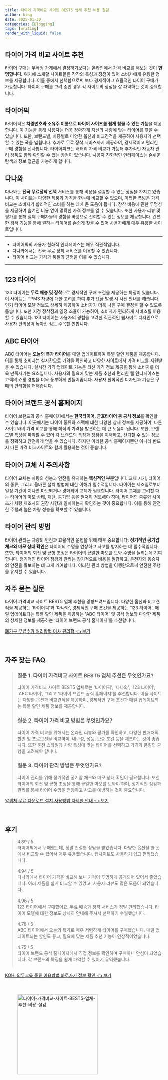 ```yaml
---
title: 타이어 가격비교 사이트 BEST5 업체 추천 비용 절감
author: bing
date: 2025-01-30
categories: [Blogging]
tags: [writing]
render_with_liquid: false
---
```



<h2 id='타이어가격비교사이트추천'>타이어 가격 비교 사이트 추천</h2>

<p>타이어 구매는 무작정 가게에서 결정하기보다는 온라인에서 가격 비교를 해보는 것이 <b>현명합니다.</b> 여기에 소개할 사이트들은 각각의 특성과 장점이 있어 소비자에게 유용한 정보를 제공합니다. 이들 중에서 선택함으로써 보다 경제적이고 효율적인 타이어 구매가 가능합니다. 타이어 구매를 고려 중인 경우 각 사이트의 장점을 잘 파악하는 것이 중요합니다.</p>

<h2 id='타이어픽'>타이어픽</h2>

<p>타이어픽은 <b>차량번호와 소유주 이름으로 타이어 사이즈를 쉽게 찾을 수 있는 기능</b>을 제공합니다. 이 기능을 통해 사용자는 더욱 정확하게 자신의 차량에 맞는 타이어를 찾을 수 있습니다. 또한, 브랜드별, 차종별로 다양한 옵션과 비교견적을 제공하여 사용자가 선택할 수 있는 폭을 넓힙니다. 추가로 무료 장착 서비스까지 제공하여, 경제적이고 편리한 구매 경험을 선사합니다. 타이어피크는 배터리 가격 비교가 가능해 추가적인 자동차 관리 상품도 함께 확인할 수 있는 장점이 있습니다. 사용자 친화적인 인터페이스는 손쉬운 탐색과 정보 접근을 가능하게 합니다.</p>

<h2 id='다나와'>다나와</h2>

<p>다나와는 <b>전국 무료장착 선택</b> 서비스를 통해 비용을 절감할 수 있는 장점을 가지고 있습니다. 이 사이트는 다양한 제품과 가격을 한눈에 비교할 수 있으며, 이러한 폭넓은 가격 비교는 소비자가 합리적인 소비를 하는 데에 큰 도움이 됩니다. 장착 비용에 관한 투명성을 제공하여 숨겨진 비용 없이 명확한 가격 정보를 알 수 있습니다. 또한 사용자 리뷰 및 평가를 통해 실제 구매자들의 경험을 바탕으로 신뢰할 수 있는 정보를 제공합니다. 간편한 검색 기능을 통해 원하는 타이어를 손쉽게 찾을 수 있어 사용자에게 매우 유용한 사이트입니다.</p>

<hr />

<ul>
    <li>타이어픽의 사용자 친화적 인터페이스는 매우 직관적입니다.</li>
    <li>다나와에서는 전국 무료 장착 서비스를 이용할 수 있습니다.</li>
    <li>타이어 비교는 가격과 품질의 균형을 이룰 수 있습니다.</li>
</ul>

<hr />

<h2 id='123타이어'>123 타이어</h2>

<p>123 타이어는 <b>무료 배송 및 장착</b>으로 경제적인 구매 조건을 제공하는 특징이 있습니다. 이 사이트는 TPMS 차량에 대한 고려를 하여 추가 요금 발생 시 사전 안내를 해줍니다. 인기 타이어 모델 정보도 상세히 제공하여 소비자가 더욱 나은 구매 결정을 할 수 있도록 돕습니다. 또한 지정 장착점과 일정 조율이 가능하여, 소비자가 편리하게 서비스를 이용할 수 있습니다. 123 타이어는 사용자의 경험을 고려한 직관적인 웹사이트 디자인으로 사용자 편의성이 높아진 점도 주목할 만합니다.</p>

<h2 id='ABC타이어'>ABC 타이어</h2>

<p>ABC 타이어는 <b>오늘의 특가 타이어</b>를 매일 업데이트하여 특별 할인 제품을 제공합니다. 이를 통해 소비자는 실시간으로 가격을 확인하고 다양한 사이트에서 가격 비교를 지원받을 수 있습니다. 실시간 가격 업데이트 기능은 최신 가격 정보 제공을 통해 소비자를 더욱 만족시키는 요소입니다. 사용자의 필요에 맞는 제품 추천과 편리한 웹 인터페이스는 고객의 쇼핑 경험을 더욱 풍부하게 만들어줍니다. 사용자 친화적인 디자인과 기능은 구매의 편리함을 더해줍니다.</p>

<h2 id='타이어브랜드공식홈페이지'>타이어 브랜드 공식 홈페이지</h2>

<p>타이어 브랜드의 공식 홈페이지에서는 <b>한국타이어, 금호타이어 등 공식 정보</b>를 확인할 수 있습니다. 이곳에서는 타이어 종류와 스펙에 대한 다양한 상세 정보를 제공하여, 다른 사이트와의 가격 비교를 통해 최적의 가격을 발견하는 데 큰 도움이 됩니다. 또한, 브랜드별 특성을 파악할 수 있어 각 브랜드의 특징과 장점을 이해하고, 신뢰할 수 있는 정보를 정확하고 안전하게 얻을 수 있습니다. 하지만 이러한 공식 홈페이지뿐만 아니라 반드시 다른 가격 비교사이트와 함께 활용하는 것이 좋습니다.</p>

<h2 id='타이어교체주의사항'>타이어 교체 시 주의사항</h2>

<p>타이어 교체는 차량의 성능과 안전을 유지하는 <b>핵심적인 부분</b>입니다. 교체 시기, 타이어의 종류, 그리고 올바른 설치 방법에 대한 이해가 필수적입니다. 타이어는 제조일로부터 일정 기간이 지나면 마모되거나 경화되어 교체가 필요합니다. 타이어 교체를 고려할 때는 타이어의 마모 상태, 패턴, 공기압 등을 철저히 검토해야 하며, 타이어의 종류와 사이즈가 차량 제조사의 권장 사항과 일치하는지 확인하는 것이 중요합니다. 이를 통해 안전한 주행과 높은 차량 성능을 확보할 수 있습니다.</p>

<h2 id='타이어관리방법'>타이어 관리 방법</h2>

<p>타이어 관리는 차량의 안전과 효율적인 운행을 위해 매우 중요합니다. <b>정기적인 공기압 체크와 마모 상태 확인</b>은 타이어의 수명을 연장하고 사고를 방지하는 데 필수적입니다. 또한, 타이어의 회전 및 균형 조정은 타이어의 균일한 마모를 도와 수명을 늘리는데 기여합니다. 정기적인 타이어 점검과 관리는 장기적으로 비용을 절감하고, 운전자와 동승자의 안전을 확보하는 데 크게 기여합니다. 이러한 관리 방법을 이행함으로써 안전한 주행을 유지할 수 있습니다.</p>

<h2 id='자주묻는질문'>자주 묻는 질문</h2>

<p>타이어 가격비교 사이트 BEST5 업체 추천을 망향드려드립니다. 다양한 옵션과 비교견적을 제공하는 '타이어픽'과 '다나와', 경제적인 구매 조건을 제공하는 '123 타이어', 매일 업데이트되는 특별 할인 제품을 제공하는 'ABC 타이어' 및 공식 정보와 다양한 제품의 상세한 정보를 제공하는 '타이어 브랜드 공식 홈페이지'를 추천합니다.</p>


<p><a class="click-button" title="폐가구 무료수거 처리방법 이사 편리함" href="https://purplelist.github.io/posts/%ED%8F%90%EA%B0%80%EA%B5%AC-%EB%AC%B4%EB%A3%8C%EC%88%98%EA%B1%B0-%EC%B2%98%EB%A6%AC%EB%B0%A9%EB%B2%95-%EC%9D%B4%EC%82%AC-%ED%8E%B8%EB%A6%AC%ED%95%A8/" rel="dofollow">폐가구 무료수거 처리방법 이사 편리함 👈 보기</a></p><br>
<h2 id='자주_찾는_FAQ'>자주 찾는 FAQ</h2>
<div itemscope="" itemtype="https://schema.org/FAQPage"> 
<blockquote> 
<div itemscope="" itemprop="mainEntity" itemtype="https://schema.org/Question"> 
<h3 itemprop="name">질문 1. 타이어 가격비교 사이트 BEST5 업체 추천은 무엇인가요?</h3> 
<div itemscope="" itemprop="acceptedAnswer" itemtype="https://schema.org/Answer"> 
<span itemprop="text"> 
<p>타이어 가격비교 사이트 BEST5 업체로는 '타이어픽', '다나와', '123 타이어', 'ABC 타이어', 그리고 '타이어 브랜드 공식 홈페이지'를 추천합니다. 이들 사이트는 다양한 옵션과 비교견적을 제공하며, 경제적인 구매 조건과 매일 업데이트되는 특별 할인 제품 정보를 제공합니다.</p> 
</span> 
</div> 
</div> 

<div itemscope="" itemprop="mainEntity" itemtype="https://schema.org/Question"> 
<h3 itemprop="name">질문 2. 타이어 가격 비교 방법은 무엇인가요?</h3> 
<div itemscope="" itemprop="acceptedAnswer" itemtype="https://schema.org/Answer"> 
<span itemprop="text"> 
<p>타이어 가격 비교를 위해서는 온라인 리뷰와 평가를 확인하고, 다양한 판매처의 할인 및 프로모션을 비교하며, 내구성, 성능, 보증 조건 등을 체크하는 것이 좋습니다. 또한 운전 스타일과 차량 특성에 맞는 타이어를 선택하고 가격과 품질의 균형을 고려해야 합니다.</p> 
</span> 
</div> 
</div> 

<div itemscope="" itemprop="mainEntity" itemtype="https://schema.org/Question"> 
<h3 itemprop="name">질문 3. 타이어 관리 방법은 무엇인가요?</h3> 
<div itemscope="" itemprop="acceptedAnswer" itemtype="https://schema.org/Answer"> 
<span itemprop="text"> 
<p>타이어 관리를 위해 정기적인 공기압 체크와 마모 상태 확인이 필요합니다. 또한 타이어의 회전 및 균형 조정을 통해 균일한 마모를 도와야 하며, 정기적인 점검과 관리를 통해 타이어 수명을 연장하고 사고를 예방하는 것이 중요합니다.</p> 
</span> 
</div> 
</div> 
</blockquote> 
</div>
<p><a class="click-button" title="알캡쳐 무료 다운로드 설치 사용방법 자세한 안내" href="https://purplelist.github.io/posts/%EC%95%8C%EC%BA%A1%EC%B3%90-%EB%AC%B4%EB%A3%8C-%EB%8B%A4%EC%9A%B4%EB%A1%9C%EB%93%9C-%EC%84%A4%EC%B9%98-%EC%82%AC%EC%9A%A9%EB%B0%A9%EB%B2%95-%EC%9E%90%EC%84%B8%ED%95%9C-%EC%95%88%EB%82%B4/" rel="dofollow">알캡쳐 무료 다운로드 설치 사용방법 자세한 안내 👈 보기</a></p><br>
<h2 id='후기'>후기</h2>
<div itemscope itemtype="https://schema.org/Product">
  <blockquote>
  <div itemprop="review" itemscope itemtype="https://schema.org/Review">
      <div itemprop="reviewRating" itemscope itemtype="https://schema.org/Rating"> <span itemprop="ratingValue">4.89</span> / <span itemprop="bestRating">5</span> </div>
      <span itemprop="reviewBody">타이어픽에서 구매했는데, 정말 친절한 상담을 받았습니다. 다양한 옵션을 한 곳에서 비교할 수 있어서 매우 유용했습니다. 웹사이트도 사용하기 쉽고 편리했습니다.</span>
  </div>
  <br>
  <div itemprop="review" itemscope itemtype="https://schema.org/Review">
      <div itemprop="reviewRating" itemscope itemtype="https://schema.org/Rating"> <span itemprop="ratingValue">4.94</span> / <span itemprop="bestRating">5</span> </div>
      <span itemprop="reviewBody">다나와에서 타이어 가격을 비교해 보니 가격이 투명하게 공개되어 있어서 좋았습니다. 여러 제품을 쉽게 비교할 수 있었고, 사용자 리뷰도 많은 도움이 되었습니다.</span>
  </div>
  <br>
  <div itemprop="review" itemscope itemtype="https://schema.org/Review">
      <div itemprop="reviewRating" itemscope itemtype="https://schema.org/Rating"> <span itemprop="ratingValue">4.96</span> / <span itemprop="bestRating">5</span> </div>
      <span itemprop="reviewBody">123 타이어에서 구매했어요. 무료 배송과 장착 서비스가 정말 편리했습니다. 타이어 모델에 대한 정보도 상세히 안내해 주셔서 선택하기 수월했습니다.</span>
  </div>
  <br>
  <div itemprop="review" itemscope itemtype="https://schema.org/Review">
      <div itemprop="reviewRating" itemscope itemtype="https://schema.org/Rating"> <span itemprop="ratingValue">4.78</span> / <span itemprop="bestRating">5</span> </div>
      <span itemprop="reviewBody">ABC 타이어에서 오늘의 특가로 매우 저렴하게 타이어를 구매했습니다. 매일 업데이트되는 할인도 좋고, 필요에 맞는 제품 추천 기능이 인상적이었습니다.</span>
  </div>
  <br>
  <div itemprop="review" itemscope itemtype="https://schema.org/Review">
      <div itemprop="reviewRating" itemscope itemtype="https://schema.org/Rating"> <span itemprop="ratingValue">4.75</span> / <span itemprop="bestRating">5</span> </div>
      <span itemprop="reviewBody">타이어 브랜드 공식 홈페이지에서 직접 정보를 확인하며 구매하니 안심이 되었습니다. 각 브랜드의 특징을 쉽게 파악할 수 있어서 유익했습니다.</span>
  </div>
  <br>
  </blockquote>
</div>
<p><a class="click-button" title="KOHI 의무교육 종류 이용방법 바로가기 정보 확인" href="https://purplelist.github.io/posts/KOHI-%EC%9D%98%EB%AC%B4%EA%B5%90%EC%9C%A1-%EC%A2%85%EB%A5%98-%EC%9D%B4%EC%9A%A9%EB%B0%A9%EB%B2%95-%EB%B0%94%EB%A1%9C%EA%B0%80%EA%B8%B0-%EC%A0%95%EB%B3%B4-%ED%99%95%EC%9D%B8/" rel="dofollow">KOHI 의무교육 종류 이용방법 바로가기 정보 확인 👈 보기</a></p><br>
<figure class="image"><img src="https://purplelist.github.io/assets/img/thumbnail/타이어-가격비교-사이트-BEST5-업체-추천-비용-절감.webp" alt="타이어-가격비교-사이트-BEST5-업체-추천-비용-절감" width="256" height="256"></figure>